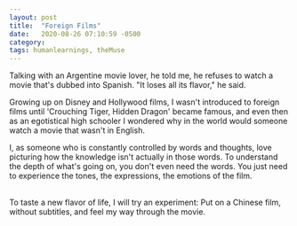 ```yaml
---
layout: post
title:  "Foreign Films"
date:   2020-08-26 07:10:59 -0500
category: 
tags: humanlearnings, theMuse
---
```


Talking with an Argentine movie lover, he told me, he refuses to watch a movie that's dubbed into Spanish. "It loses all its flavor," he said.

Growing up on Disney and Hollywood films, I wasn't introduced to foreign films until 'Crouching Tiger, Hidden Dragon' became famous, and even then as an egotistical high schooler I wondered why in the world would someone watch a movie that wasn't in English. 

I, as someone who is constantly controlled by words and thoughts, love picturing how the knowledge isn't actually in those words. To understand the depth of what's going on, you don't even need the words. You just need to experience the tones, the expressions, the emotions of the film. 

<br>
To taste a new flavor of life, I will try an experiment: Put on a Chinese film, without subtitles, and feel my way through the movie.